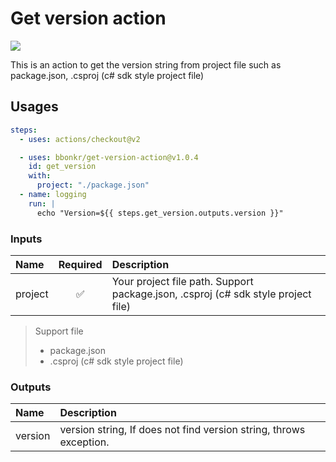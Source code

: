 # Get version action

[![](https://img.shields.io/github/v/release/bbonkr/get-version-action?display_name=tag&style=flat-square&include_prereleases)](https://github.com/bbonkr/get-version-action/releases)

This is an action to get the version string from project file such as package.json, .csproj (c# sdk style project file)

## Usages

```yaml
steps:
  - uses: actions/checkout@v2

  - uses: bbonkr/get-version-action@v1.0.4
    id: get_version
    with:
      project: "./package.json"
  - name: logging
    run: |
      echo "Version=${{ steps.get_version.outputs.version }}"
```

### Inputs

| Name | Required | Description |
| :--- | :------: | :---------- |
| project  | ✅       | Your project file path. Support package.json, .csproj (c# sdk style project file) |

> Support file
> * package.json
> * .csproj (c# sdk style project file)

### Outputs

| Name | Description |
| :--- | :---------- |
| version  | version string, If does not find version string, throws exception. |
